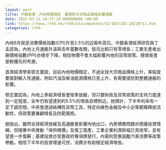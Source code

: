 ```yaml
---
layout: post
title: 中銀香港：內地物價穩定　要提防大宗商品價格影響通脹
date: 2022-07-11 14:37:29.000000000 +08:00
link: https://news.rthk.hk/rthk/ch/component/k2/1657183-20220711.htm
categories: rthk
---
```


內地6月居民消費價格指數(CPI)升至2.5%的近兩年高位。中銀香港經濟研究員丁孟認為，內地上月通脹升溫與去年基數有關，按月比較只有零增長；工業生產者出廠價格指數(PPI)亦穩步下降，相信物價不會大幅影響內地的貨幣政策，穩增長會是較優先的考慮。

首席經濟學家鄂志寰說，目前內地物價穩定，不過全球大宗商品價格上升，某程度要面對輸入性通脹，例如汽油及柴油能源價格已見上升，有需要提防對整體通脹的影響。

鄂志寰認為，內地上季經濟增長會按季放緩，但只要財政及貨幣政策的支持力度達到一定程度，全年仍有望達到約5.5%的增長目標附近。她預計，下半年利率有一定下調空間，中央會透過結構性貨幣工具，特定向綠色金融及中小企等範疇釋放流動性，但政策要兼顧增長及防範風險。

她指出，雖然全球經濟放緩及高通脹會影響內地出口，內房債務問題亦困擾投資情緒，但隨著中央推動「保供穩價」及復工復產，工業企業利潤跌幅已見收窄，並有望進一步復蘇；基建投資亦受惠政府專項債發行，內需則受惠鼓勵汽車消費等政策帶動，相信下半年的投資增速可控，消費亦有助穩定經濟增長。
